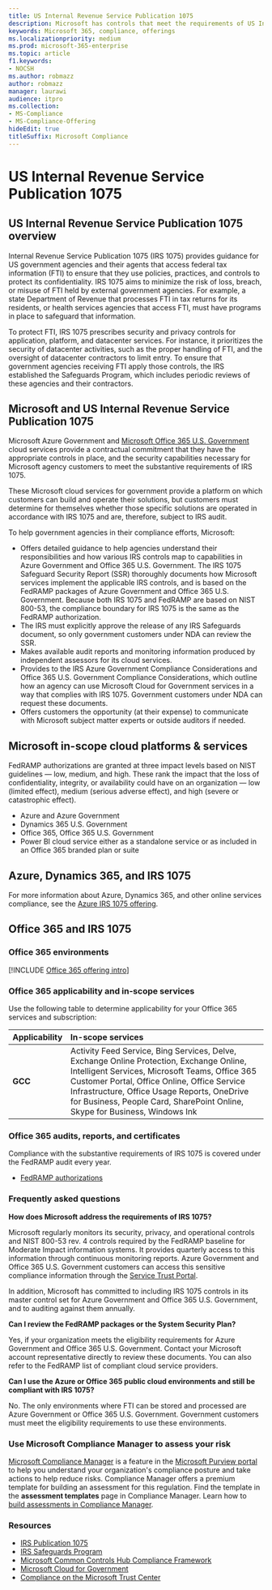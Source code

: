 ```yaml
---
title: US Internal Revenue Service Publication 1075
description: Microsoft has controls that meet the requirements of US Internal Revenue Service Publication 1075.
keywords: Microsoft 365, compliance, offerings
ms.localizationpriority: medium
ms.prod: microsoft-365-enterprise
ms.topic: article
f1.keywords:
- NOCSH
ms.author: robmazz
author: robmazz
manager: laurawi
audience: itpro
ms.collection:
- MS-Compliance
- MS-Compliance-Offering
hideEdit: true
titleSuffix: Microsoft Compliance
---
```


# US Internal Revenue Service Publication 1075

## US Internal Revenue Service Publication 1075 overview

Internal Revenue Service Publication 1075 (IRS 1075) provides guidance for US government agencies and their agents that access federal tax information (FTI) to ensure that they use policies, practices, and controls to protect its confidentiality. IRS 1075 aims to minimize the risk of loss, breach, or misuse of FTI held by external government agencies. For example, a state Department of Revenue that processes FTI in tax returns for its residents, or health services agencies that access FTI, must have programs in place to safeguard that information.  
  
To protect FTI, IRS 1075 prescribes security and privacy controls for application, platform, and datacenter services. For instance, it prioritizes the security of datacenter activities, such as the proper handling of FTI, and the oversight of datacenter contractors to limit entry. To ensure that government agencies receiving FTI apply those controls, the IRS established the Safeguards Program, which includes periodic reviews of these agencies and their contractors.

## Microsoft and US Internal Revenue Service Publication 1075

Microsoft Azure Government and [Microsoft Office 365 U.S. Government](https://products.office.com/government/office-365-web-services-for-government) cloud services provide a contractual commitment that they have the appropriate controls in place, and the security capabilities necessary for Microsoft agency customers to meet the substantive requirements of IRS 1075.  
  
These Microsoft cloud services for government provide a platform on which customers can build and operate their solutions, but customers must determine for themselves whether those specific solutions are operated in accordance with IRS 1075 and are, therefore, subject to IRS audit.  
  
To help government agencies in their compliance efforts, Microsoft:

- Offers detailed guidance to help agencies understand their responsibilities and how various IRS controls map to capabilities in Azure Government and Office 365 U.S. Government. The IRS 1075 Safeguard Security Report (SSR) thoroughly documents how Microsoft services implement the applicable IRS controls, and is based on the FedRAMP packages of Azure Government and Office 365 U.S. Government. Because both IRS 1075 and FedRAMP are based on NIST 800-53, the compliance boundary for IRS 1075 is the same as the FedRAMP authorization.
- The IRS must explicitly approve the release of any IRS Safeguards document, so only government customers under NDA can review the SSR.
- Makes available audit reports and monitoring information produced by independent assessors for its cloud services.
- Provides to the IRS Azure Government Compliance Considerations and Office 365 U.S. Government Compliance Considerations, which outline how an agency can use Microsoft Cloud for Government services in a way that complies with IRS 1075. Government customers under NDA can request these documents.
- Offers customers the opportunity (at their expense) to communicate with Microsoft subject matter experts or outside auditors if needed.

## Microsoft in-scope cloud platforms & services

FedRAMP authorizations are granted at three impact levels based on NIST guidelines — low, medium, and high. These rank the impact that the loss of confidentiality, integrity, or availability could have on an organization — low (limited effect), medium (serious adverse effect), and high (severe or catastrophic effect).

- Azure and Azure Government
- Dynamics 365 U.S. Government
- Office 365, Office 365 U.S. Government
- Power BI cloud service either as a standalone service or as included in an Office 365 branded plan or suite

## Azure, Dynamics 365, and IRS 1075

For more information about Azure, Dynamics 365, and other online services compliance, see the [Azure IRS 1075 offering](/azure/compliance/offerings/offering-irs-1075).

## Office 365 and IRS 1075

### Office 365 environments

[!INCLUDE [Office 365 offering intro](../includes/o365-offering-introduction.md)]

### Office 365 applicability and in-scope services

Use the following table to determine applicability for your Office 365 services and subscription:

| **Applicability** | **In-scope services** |
|:------------------|:----------------------|
| **GCC** | Activity Feed Service, Bing Services, Delve, Exchange Online Protection, Exchange Online, Intelligent Services, Microsoft Teams, Office 365 Customer Portal, Office Online, Office Service Infrastructure, Office Usage Reports, OneDrive for Business, People Card, SharePoint Online, Skype for Business, Windows Ink |

### Office 365 audits, reports, and certificates

Compliance with the substantive requirements of IRS 1075 is covered under the FedRAMP audit every year.

- [FedRAMP authorizations](https://marketplace.fedramp.gov/#/product/azure-government?sort=productName&productNameSearch=azure)

### Frequently asked questions

**How does Microsoft address the requirements of IRS 1075?**

Microsoft regularly monitors its security, privacy, and operational controls and NIST 800-53 rev. 4 controls required by the FedRAMP baseline for Moderate Impact information systems. It provides quarterly access to this information through continuous monitoring reports. Azure Government and Office 365 U.S. Government customers can access this sensitive compliance information through the [Service Trust Portal](https://aka.ms/stphelp).

In addition, Microsoft has committed to including IRS 1075 controls in its master control set for Azure Government and Office 365 U.S. Government, and to auditing against them annually.

**Can I review the FedRAMP packages or the System Security Plan?**

Yes, if your organization meets the eligibility requirements for Azure Government and Office 365 U.S. Government. Contact your Microsoft account representative directly to review these documents. You can also refer to the FedRAMP list of compliant cloud service providers.

**Can I use the Azure or Office 365 public cloud environments and still be compliant with IRS 1075?**

No. The only environments where FTI can be stored and processed are Azure Government or Office 365 U.S. Government. Government customers must meet the eligibility requirements to use these environments.

### Use Microsoft Compliance Manager to assess your risk

[Microsoft Compliance Manager](/microsoft-365/compliance/compliance-manager) is a feature in the [Microsoft Purview portal](/microsoft-365/compliance/microsoft-365-compliance-center) to help you understand your organization's compliance posture and take actions to help reduce risks. Compliance Manager offers a premium template for building an assessment for this regulation. Find the template in the **assessment templates** page in Compliance Manager. Learn how to [build assessments in Compliance Manager](/microsoft-365/compliance/compliance-manager-assessments).

### Resources

- [IRS Publication 1075](https://www.irs.gov/pub/irs-pdf/p1075.pdf)
- [IRS Safeguards Program](https://www.irs.gov/uac/Safeguards-Program)
- [Microsoft Common Controls Hub Compliance Framework](https://www.microsoft.com/trust-center/compliance/compliance-overview)
- [Microsoft Cloud for Government](https://azure.microsoft.com/global-infrastructure/government/)
- [Compliance on the Microsoft Trust Center](https://www.microsoft.com/trust-center/compliance/compliance-overview)
